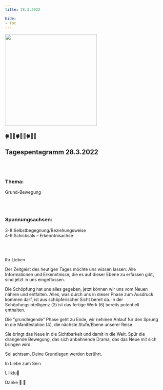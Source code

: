 ```yaml
---
title: 28.3.2022

hide:
- toc
---
```



<style>
img {
  width: 300px;
  max-width: 99%
}
</style>

![](../img/2022-03-28.png)


### 🍀🦋💚🍀🦋💚🍀🦋💚  

## **Tagespentagramm 28.3.2022**
<br><br>
### **Thema:**
Grund-Bewegung

<br><br>
### **Spannungsachsen:**
3-8 Selbstbegegnung/Beziehungsweise  
4-9 Schicksals – Erkenntnisachse  

<br><br>

Ihr Lieben

Der Zeitgeist des heutigen Tages möchte uns wissen lassen: Alle Informationen und Erkenntnisse, die es auf dieser Ebene zu erfassen gibt, sind jetzt in uns eingeflossen.

Die Schöpfung hat uns alles gegeben, jetzt können wir uns vom Neuen nähren und entfalten. Alles, was durch uns in dieser Phase zum Ausdruck kommen darf, ist aus schöpferischer Sicht bereit da. In der Schöpfungsintelligenz (3) ist das fertige Werk (6) bereits potentiell enthalten.

Die "grundlegende" Phase geht zu Ende, wir nehmen Anlauf für den Sprung in die Manifestation (4), die nächste Stufe/Ebene unserer Reise.

Sie bringt das Neue in die Sichtbarkeit und damit in die Welt. Spür die drängende Bewegung, das sich anbahnende Drama, das das Neue mit sich bringen wird.

Sei achtsam, Deine Grundlagen werden berührt.

In Liebe zum Sein

Liliklu🦋

Danke 🧚 💚
